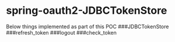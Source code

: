 # spring-oauth2-JDBCTokenStore

Below things implemented as part of this POC
###JDBCTokenStore
###refresh_token
###logout 
###check_token
